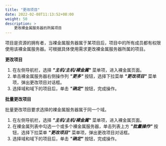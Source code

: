 ```yaml
---
title: "更改项目"
date: 2022-02-08T11:13:52+08:00
weight: 50
description: >
    更改裸金属服务器的所属项目
---
```


项目是资源的拥有者，当裸金属服务器属于某项目后，项目中的所有成员都有权限使用该裸金属服务器。可根据具体使用需求更改裸金属服务器所属的项目。

**更改项目**

1. 在左侧导航栏，选择 **_"主机/主机/裸金属"_** 菜单项，进入裸金属页面。
2. 单击裸金属服务器右侧操作列 **_"更多"_** 按钮，选择下拉菜单 **_"更改项目"_** 菜单项，弹出更改项目对话框。
3. 选择域和域下的项目后，单击 **_"确定"_** 按钮，完成操作。

**批量更改项目**

批量更改项目要求选择的裸金属服务器属于同一个域。

1. 在左侧导航栏，选择 **_"主机/主机/裸金属"_** 菜单项，进入裸金属页面。
2. 在裸金属列表中勾选一个或多个裸金属服务器，单击列表上方 **_"批量操作"_** 按钮，选择下拉菜单 **_"更改项目"_** 菜单项，弹出更改项目对话框。
3. 选择域和域下的项目后，单击 **_"确定"_** 按钮，完成操作。